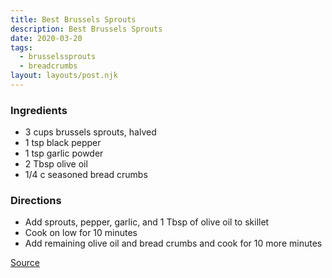 ```yaml
---
title: Best Brussels Sprouts
description: Best Brussels Sprouts
date: 2020-03-20
tags:
  - brusselssprouts
  - breadcrumbs
layout: layouts/post.njk
---
```


### Ingredients

- 3 cups brussels sprouts, halved
- 1 tsp black pepper
- 1 tsp garlic powder
- 2 Tbsp olive oil
- 1/4 c seasoned bread crumbs

### Directions

- Add sprouts, pepper, garlic, and 1 Tbsp of olive oil to skillet
- Cook on low for 10 minutes
- Add remaining olive oil and bread crumbs and cook for 10 more minutes

[Source](https://horsesandheels.com/best-brussels-sprouts/)

